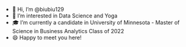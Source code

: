 - 👋 Hi, I’m @biubiu129
- 👀 I’m interested in Data Science and Yoga
- 🎓 I’m currently a candidate in University of Minnesota - Master of Science in Business Analytics Class of 2022
- 😄 Happy to meet you here!

<!---
biubiu129/biubiu129 is a ✨ special ✨ repository because its `README.md` (this file) appears on your GitHub profile.
You can click the Preview link to take a look at your changes.
--->
